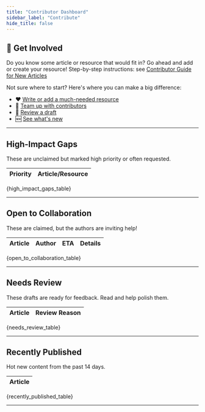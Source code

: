 ```yaml
---
title: "Contributor Dashboard"
sidebar_label: "Contribute"
hide_title: false
---
```


## 🚀 Get Involved

Do you know some article or resource that would fit in? Go ahead and add or create your resource! Step-by-step instructions: see [Contributor Guide for New Articles](/docs/contribute/contributing-new-resource)

Not sure where to start? Here's where you can make a big difference:

- ❤️ [Write or add a much-needed resource](#high-impact-gaps)
- 🤝 [Team up with contributors](#open-to-collaboration)
- 📝 [Review a draft](#needs-review)
- 🆕 [See what's new](#recently-published)

---

## High-Impact Gaps

These are unclaimed but marked high priority or often requested.

| Priority | Article/Resource |
|----------|-----------------|
{high_impact_gaps_table}

---

## Open to Collaboration

These are claimed, but the authors are inviting help!

| Article | Author | ETA | Details |
|---------|--------|-----|---------|
{open_to_collaboration_table}

---

## Needs Review

These drafts are ready for feedback. Read and help polish them.

| Article | Review Reason |
|---------|---------------|
{needs_review_table}

---

## Recently Published

Hot new content from the past 14 days.

| Article |
|---------|
{recently_published_table}

---





